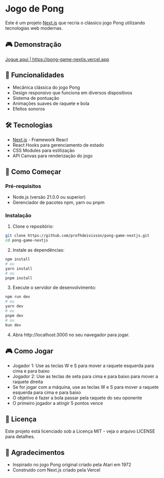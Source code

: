 # Jogo de Pong

Este é um projeto [Next.js](https://nextjs.org) que recria o clássico jogo Pong utilizando tecnologias web modernas.

## 🎮 Demonstração

[Jogue aqui | ](#) https://pong-game-nextjs.vercel.app

## 🚀 Funcionalidades

- Mecânica clássica do jogo Pong
- Design responsivo que funciona em diversos dispositivos
- Sistema de pontuação
- Animações suaves de raquete e bola
- Efeitos sonoros

## 🛠️ Tecnologias

- [Next.js](https://nextjs.org/) - Framework React
- React Hooks para gerenciamento de estado
- CSS Modules para estilização
- API Canvas para renderização do jogo

## 🚀 Como Começar

### Pré-requisitos

- Node.js (versão 21.0.0 ou superior)
- Gerenciador de pacotes npm, yarn ou pnpm

### Instalação

1. Clone o repositório:
```bash
git clone https://github.com/profhdeivisson/pong-game-nextjs.git
cd pong-game-nextjs
```
2. Instale as dependências:

```bash
npm install
# ou
yarn install
# ou
pnpm install
```
3. Execute o servidor de desenvolvimento:
```bash
npm run dev
# ou
yarn dev
# ou
pnpm dev
# ou
bun dev
```
4. Abra http://localhost:3000 no seu navegador para jogar.

## 🎮 Como Jogar

- Jogador 1: Use as teclas W e S para mover a raquete esquerda para cima e para baixo
- Jogador 2: Use as teclas de seta para cima e para baixo para mover a raquete direita
- Se for jogar com a máquina, use as teclas W e S para mover a raquete esquerda para cima e para baixo
- O objetivo é fazer a bola passar pela raquete do seu oponente
- O primeiro jogador a atingir 5 pontos vence

## 📝 Licença
Este projeto está licenciado sob a Licença MIT - veja o arquivo LICENSE para detalhes.

## 🙏 Agradecimentos
- Inspirado no jogo Pong original criado pela Atari em 1972
- Construído com Next.js criado pela Vercel